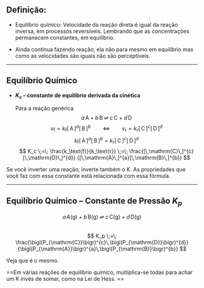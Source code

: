 ## Definição:

- Equilíbrio químico: Velocidade da reação direta é igual da reação inversa, em processos reversíveis. Lembrando que as concentrações permanecem constantes, em equilíbrio.

- Ainda continua fazendo reação, ela não para mesmo em equilíbrio mas como as velocidades são iguais não são perceptíveis. 

----

## Equilíbrio Químico

- **$K_c$ – constante de equilíbrio derivada da cinética**

  Para a reação genérica  
  $$a\,\mathrm{A} + b\,\mathrm{B} \;\rightleftharpoons\; c\,\mathrm{C} + d\,\mathrm{D}$$
  $$
  v_\text{f}=k_\text{f}[\,\mathrm{A}\,]^{a}[\,\mathrm{B}\,]^{b}
  \qquad\Longleftrightarrow\qquad
  v_\text{r}=k_\text{r}[\,\mathrm{C}\,]^{c}[\,\mathrm{D}\,]^{d}
  $$
  $$
  k_\text{f}[\,\mathrm{A}\,]^{a}[\,\mathrm{B}\,]^{b}
  = k_\text{r}[\,\mathrm{C}\,]^{c}[\,\mathrm{D}\,]^{d}
  $$
  $$
  K_c \;=\; \frac{k_\text{f}}{k_\text{r}}
       \;=\;
       \frac{[\,\mathrm{C}\,]^{c}[\,\mathrm{D}\,]^{d}}
            {[\,\mathrm{A}\,]^{a}[\,\mathrm{B}\,]^{b}}
  $$

Se você inverter uma reação, inverte também o K. As propriedades que você faz com essa constante está relacionada com essa fórmula. 

---

## Equilíbrio Químico – Constante de Pressão $K_p$

  $$a\,\mathrm{A(g)} + b\,\mathrm{B(g)} \;\rightleftharpoons\; c\,\mathrm{C(g)} + d\,\mathrm{D(g)}$$  
$$
  K_p \;=\; \frac{\bigl(P_{\mathrm{C}}\bigr)^{c}\,\bigl(P_{\mathrm{D}}\bigr)^{d}}
                  {\bigl(P_{\mathrm{A}}\bigr)^{a}\,\bigl(P_{\mathrm{B}}\bigr)^{b}}
  $$

Veja que é o mesmo. 


==Em várias reações de equilíbrio químico, multiplica-se todas para achar um K invés de somar, como na Lei de Hess. ==
